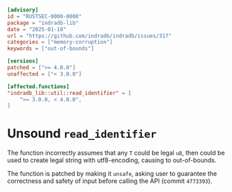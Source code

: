 ```toml
[advisory]
id = "RUSTSEC-0000-0000"
package = "indradb-lib"
date = "2025-01-18"
url = "https://github.com/indradb/indradb/issues/317"
categories = ["memory-corruption"]
keywords = ["out-of-bounds"]

[versions]
patched = [">= 4.0.0"]
unaffected = ["< 3.0.0"]

[affected.functions]
"indradb_lib::util::read_identifier" = [
    ">= 3.0.0, < 4.0.0",
]
```

# Unsound `read_identifier`
The function incorrectly assumes that any `T` could be legal `u8`, then could be used to create legal string with utf8-encoding, causing to out-of-bounds.  

The function is patched by making it `unsafe`, asking user to guarantee the correctness and safety of input before calling the API (commit `4773393`).